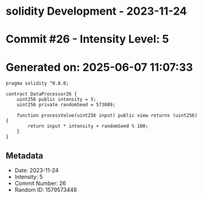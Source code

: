 ﻿# solidity Development - 2023-11-24
# Commit #26 - Intensity Level: 5
# Generated on: 2025-06-07 11:07:33
```solidity
pragma solidity ^0.8.0;

contract DataProcessor26 {
    uint256 public intensity = 5;
    uint256 private randomSeed = 573089;

    function processValue(uint256 input) public view returns (uint256) {
        return input * intensity + randomSeed % 100;
    }
}
```
## Metadata
- Date: 2023-11-24
- Intensity: 5
- Commit Number: 26
- Random ID: 1579573448
